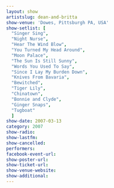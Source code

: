 ```yaml
---
layout: show
artistslug: dean-and-britta
show-venue: 'Dowes, Pittsburgh PA, USA'
show-setlist: [
  "Singer Sing",
  "Night Nurse",
  "Hear The Wind Blow",
  "You Turned My Head Around",
  "Moon Palace",
  "The Sun Is Still Sunny",
  "Words You Used To Say",
  "Since I Lay My Burden Down",
  "Knives From Bavaria",
  "Bewitched",
  "Tiger Lily",
  "Chinatown",
  "Bonnie and Clyde",
  "Ginger Snaps",
  "Tugboat"
  ]
show-date: 2007-03-13
category: 2007
show-radio: 
show-lastfm: 
show-cancelled: 
performers: 
facebook-event-url: 
show-poster-url: 
show-ticket-url: 
show-venue-website: 
show-additional: 
---
```


